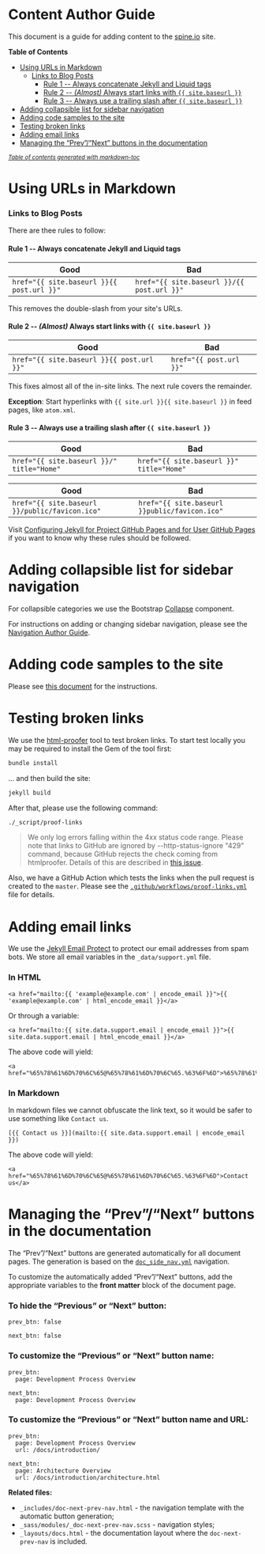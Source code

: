 Content Author Guide
========
This document is a guide for adding content to the [spine.io](https://spine.io) site.

**Table of Contents** 
- [Using URLs in Markdown](#using-urls-in-markdown)
    + [Links to Blog Posts](#links-to-blog-posts)
      - [Rule 1 -- Always concatenate Jekyll and Liquid tags](#rule-1----always-concatenate-jekyll-and-liquid-tags)
      - [Rule 2 -- *(Almost)* Always start links with `{{ site.baseurl }}`](#rule-2----almost-always-start-links-with--sitebaseurl-)
      - [Rule 3 -- Always use a trailing slash after `{{ site.baseurl }}`](#rule-3----always-use-a-trailing-slash-after--sitebaseurl-)
- [Adding collapsible list for sidebar navigation](#adding-collapsible-list-for-sidebar-navigation)
- [Adding code samples to the site](#adding-code-samples-to-the-site)
- [Testing broken links](#testing-broken-links)
- [Adding email links](#adding-email-links)
- [Managing the “Prev”/“Next” buttons in the documentation](#managing-the-prevnext-buttons-in-the-documentation)

<small><i><a href='http://ecotrust-canada.github.io/markdown-toc/'>Table of contents generated with markdown-toc</a></i></small>

# Using URLs in Markdown

### Links to Blog Posts

There are thee rules to follow:

#### Rule 1 -- Always concatenate Jekyll and Liquid tags

| Good                                      | Bad                                        |
|-------------------------------------------|--------------------------------------------|
| `href="{{ site.baseurl }}{{ post.url }}"` | `href="{{ site.baseurl }}/{{ post.url }}"` |

This removes the double-slash from your site's URLs.

#### Rule 2 -- *(Almost)* Always start links with `{{ site.baseurl }}`

| Good                                      | Bad                     |
|-------------------------------------------|-------------------------|
| `href="{{ site.baseurl }}{{ post.url }}"` | `href="{{ post.url }}"` |

This fixes almost all of the in-site links. The next rule covers the remainder.

**Exception**: Start hyperlinks with `{{ site.url }}{{ site.baseurl }}` in feed pages, like `atom.xml`.

#### Rule 3 -- Always use a trailing slash after `{{ site.baseurl }}`

| Good                                      | Bad                                      |
|-------------------------------------------|------------------------------------------|
| `href="{{ site.baseurl }}/" title="Home"` | `href="{{ site.baseurl }}" title="Home"` |

| Good                                           | Bad                                           |
|------------------------------------------------|-----------------------------------------------|
| `href="{{ site.baseurl }}/public/favicon.ico"` | `href="{{ site.baseurl }}public/favicon.ico"` |


Visit [Configuring Jekyll for Project GitHub Pages and for User GitHub Pages](http://downtothewire.io/2015/08/15/configuring-jekyll-for-user-and-project-github-pages/) if you want to know why these rules should be followed.

# Adding collapsible list for sidebar navigation

For collapsible categories we use the Bootstrap [Collapse](https://getbootstrap.com/docs/4.5/components/collapse/) component.

For instructions on adding or changing sidebar navigation, please see the [Navigation Author Guide](_data/navigation/NAVIGATION.md).

# Adding code samples to the site

Please see [this document](_code/EMBEDDING.md) for the instructions.

# Testing broken links

We use the [html-proofer](https://github.com/gjtorikian/html-proofer) tool to test broken links.
To start test locally you may be required to install the Gem of the tool first:

```bash
bundle install
```
... and then build the site:
 
```bash
jekyll build
``` 

After that, please use the following command:

```bash
./_script/proof-links
```

> We only log errors falling within the 4xx status code range. 
> Please note that links to GitHub are ignored by --http-status-ignore "429" command, because GitHub rejects the check
> coming from htmlproofer. Details of this are described in [this issue](https://github.com/gjtorikian/html-proofer/issues/226). 

Also, we have a GitHub Action which tests the links when the pull request is created to the `master`. 
Please see the [`.github/workflows/proof-links.yml`](.github/workflows/proof-links.yml) file for details.

# Adding email links

We use the [Jekyll Email Protect](https://github.com/vwochnik/jekyll-email-protect) to protect our 
email addresses from spam bots. We store all email variables in the `_data/support.yml` file.

### In HTML
```
<a href="mailto:{{ 'example@example.com' | encode_email }}">{{ 'example@example.com' | html_encode_email }}</a>
```

Or through a variable:
```
<a href="mailto:{{ site.data.support.email | encode_email }}">{{ site.data.support.email | html_encode_email }}</a>
```

The above code will yield:
```
<a href="%65%78%61%6D%70%6C%65@%65%78%61%6D%70%6C%65.%63%6F%6D">%65%78%61%6D%70%6C%65@%65%78%61%6D%70%6C%65.%63%6F%6D</a>
```

### In Markdown
In markdown files we cannot obfuscate the link text, so it would be safer to use something like `Contact us`.
```
[{{ Contact us }}](mailto:{{ site.data.support.email | encode_email }})
```

The above code will yield: 
```
<a href="%65%78%61%6D%70%6C%65@%65%78%61%6D%70%6C%65.%63%6F%6D">Contact us</a>
```

# Managing the “Prev”/“Next” buttons in the documentation

The “Prev”/“Next” buttons are generated automatically for all document pages. The generation is 
based on the [`doc_side_nav.yml`](_data/navigation/doc_side_nav.yml) navigation.

To customize the automatically added “Prev”/“Next” buttons, add the appropriate variables to 
the **front matter** block of the document page.

### To hide the “Previous” or “Next” button:

```
prev_btn: false
```

```
next_btn: false
```

### To customize the “Previous” or “Next” button name:
```
prev_btn: 
  page: Development Process Overview
```

```
next_btn: 
  page: Development Process Overview
```

### To customize the “Previous” or “Next” button name and URL:
```
prev_btn: 
  page: Development Process Overview
  url: /docs/introduction/
```

```
next_btn: 
  page: Architecture Overview
  url: /docs/introduction/architecture.html
```

**Related files:**
- `_includes/doc-next-prev-nav.html` - the navigation template with the automatic button generation;
- `_sass/modules/_doc-next-prev-nav.scss` - navigation styles;
- `_layouts/docs.html` - the documentation layout where the `doc-next-prev-nav` is included.
